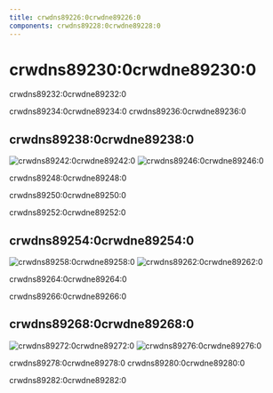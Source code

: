 ```yaml
---
title: crwdns89226:0crwdne89226:0
components: crwdns89228:0crwdne89228:0
---
```


# crwdns89230:0crwdne89230:0

<p class="description">crwdns89232:0crwdne89232:0</p>

crwdns89234:0crwdne89234:0 crwdns89236:0crwdne89236:0

## crwdns89238:0crwdne89238:0

![crwdns89242:0crwdne89242:0](crwdns89240:0crwdne89240:0) ![crwdns89246:0crwdne89246:0](crwdns89244:0crwdne89244:0)

crwdns89248:0crwdne89248:0

crwdns89250:0crwdne89250:0

crwdns89252:0crwdne89252:0

## crwdns89254:0crwdne89254:0

![crwdns89258:0crwdne89258:0](crwdns89256:0crwdne89256:0) ![crwdns89262:0crwdne89262:0](crwdns89260:0crwdne89260:0)

crwdns89264:0crwdne89264:0

crwdns89266:0crwdne89266:0

## crwdns89268:0crwdne89268:0

![crwdns89272:0crwdne89272:0](crwdns89270:0crwdne89270:0) ![crwdns89276:0crwdne89276:0](crwdns89274:0crwdne89274:0)

crwdns89278:0crwdne89278:0 crwdns89280:0crwdne89280:0

crwdns89282:0crwdne89282:0
